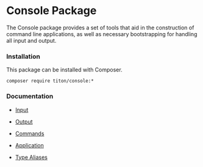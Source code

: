 # Console Package #

The Console package provides a set of tools that aid in the construction of command line applications, as well as necessary bootstrapping for handling all input and output.

### Installation ###

This package can be installed with Composer.

```shell
composer require titon/console:*
```

### Documentation ###

* [Input](input.md)
* [Output](output.md)
* [Commands](commands.md)
* [Application](application.md)


* [Type Aliases](types.md)

